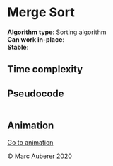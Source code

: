 # Merge Sort
**Algorithm type**: Sorting algorithm <br>
**Can work in-place**:  <br>
**Stable**: 

## Time complexity


## Pseudocode
```

```

## Animation
[Go to animation](https://www.toptal.com/developers/sorting-algorithms/merge-sort)

© Marc Auberer 2020